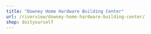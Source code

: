 ```yaml
---
title: "Downey Home Hardware Building Center"
url: /riverview/downey-home-hardware-building-center/
shop: doityourself
---
```

